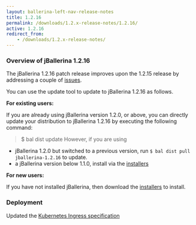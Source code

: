 ```yaml
---
layout: ballerina-left-nav-release-notes
title: 1.2.16
permalink: /downloads/1.2.x-release-notes/1.2.16/
active: 1.2.16
redirect_from: 
    - /downloads/1.2.x-release-notes/
---
```

### Overview of jBallerina 1.2.16

The jBallerina 1.2.16 patch release improves upon the 1.2.15 release by addressing a couple of [issues](https://github.com/ballerina-platform/ballerina-lang/issues?q=is%3Aissue+milestone%3A%22Ballerina+1.2.16%22+is%3Aclosed+).

You can use the update tool to update to jBallerina 1.2.16 as follows.

**For existing users:**

If you are already using jBallerina version 1.2.0, or above, you can directly update your distribution to jBallerina 1.2.16 by executing the following command:

> $ bal dist update
However, if you are using

- jBallerina 1.2.0 but switched to a previous version, run `$ bal dist pull jballerina-1.2.16` to update.
- a jBallerina version below 1.1.0, install via the [installers](https://ballerina.io/downloads/)

**For new users:**

If you have not installed jBallerina, then download the [installers](https://ballerina.io/downloads/) to install.


### Deployment

Updated the [Kubernetes Ingress specification](https://github.com/ballerina-platform/module-ballerina-kubernetes/issues/644)
